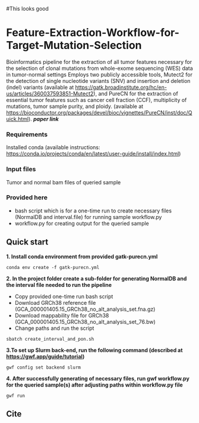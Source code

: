 #This looks good

# Feature-Extraction-Workflow-for-Target-Mutation-Selection
Bioinformatics pipeline for the extraction of all tumor features necessary for the selection of clonal mutations from whole-exome sequencing (WES) data in tumor-normal settings
Employs two publicly accessible tools, Mutect2 for the detection of single nucleotide variants (SNV) and insertion and deletion (indel) variants (available at https://gatk.broadinstitute.org/hc/en-us/articles/360037593851-Mutect2), and PureCN for the extraction of essential tumor features such as cancer cell fraction (CCF), multiplicity of mutations, tumor sample purity, and ploidy. (available at https://bioconductor.org/packages/devel/bioc/vignettes/PureCN/inst/doc/Quick.html).
***paper link***
### Requirements
Installed conda (available instructions: https://conda.io/projects/conda/en/latest/user-guide/install/index.html)

### Input files
Tumor and normal bam files of queried sample

### Provided here
* bash script which is for a one-time run to create necessary files (NormalDB and interval.file) for running sample workflow.py
* workflow.py for creating output for the queried sample

## Quick start

**1. Install conda environment from provided gatk-purecn.yml**
```{bash}
conda env create -f gatk-purecn.yml
```

**2. In the project folder create a sub-folder for generating NormalDB and the interval file needed to run the pipeline**

* Copy provided one-time run bash script
* Download GRCh38 reference file (GCA_000001405.15_GRCh38_no_alt_analysis_set.fna.gz)
* Download mappability file for GRCh38 (GCA_000001405.15_GRCh38_no_alt_analysis_set_76.bw)
* Change paths and run the script
```{bash}
sbatch create_interval_and_pon.sh
```
**3.To set up Slurm back-end, run the following command (described at https://gwf.app/guide/tutorial)**

```{bash}
gwf config set backend slurm
```

**4. After successfully generating of necessary files, run gwf workflow.py for the queried sample(s) after adjusting paths within workflow.py file**

```{bash}
gwf run
``` 

## Cite
